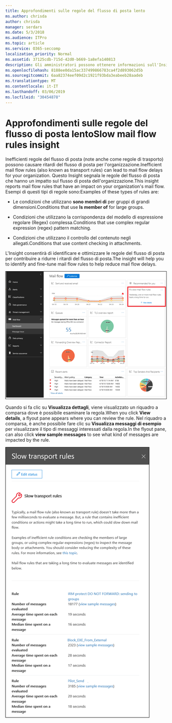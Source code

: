 ```yaml
---
title: Approfondimenti sulle regole del flusso di posta lento
ms.author: chrisda
author: chrisda
manager: serdars
ms.date: 5/3/2018
ms.audience: ITPro
ms.topic: article
ms.service: O365-seccomp
localization_priority: Normal
ms.assetid: 37125cdb-715d-42d0-b669-1a8efa140813
description: Gli amministratori possono ottenere informazioni sull'Insight delle regole del flusso di posta lenta nel dashboard del flusso di posta in Office 365 Security & Compliance Center.
ms.openlocfilehash: 8188ee0da15ac337499866783ca4f2d893062d5b
ms.sourcegitcommit: 6aa82374eef09d2c1921f93bda3eabeeb28aadeb
ms.translationtype: MT
ms.contentlocale: it-IT
ms.lasthandoff: 03/06/2019
ms.locfileid: "30454878"
---
```

# <a name="slow-mail-flow-rules-insight"></a><span data-ttu-id="924ac-103">Approfondimenti sulle regole del flusso di posta lento</span><span class="sxs-lookup"><span data-stu-id="924ac-103">Slow mail flow rules insight</span></span>

<span data-ttu-id="924ac-104">Inefficienti regole del flusso di posta (note anche come regole di trasporto) possono causare ritardi del flusso di posta per l'organizzazione.</span><span class="sxs-lookup"><span data-stu-id="924ac-104">Inefficient mail flow rules (also known as transport rules) can lead to mail flow delays for your organization.</span></span> <span data-ttu-id="924ac-105">Questo Insight segnala le regole del flusso di posta che hanno un impatto sul flusso di posta dell'organizzazione.</span><span class="sxs-lookup"><span data-stu-id="924ac-105">This insight reports mail flow rules that have an impact on your organization's mail flow.</span></span> <span data-ttu-id="924ac-106">Esempi di questi tipi di regole sono:</span><span class="sxs-lookup"><span data-stu-id="924ac-106">Examples of these types of rules are:</span></span>

- <span data-ttu-id="924ac-107">Le condizioni che utilizzano **sono membri di** per gruppi di grandi dimensioni.</span><span class="sxs-lookup"><span data-stu-id="924ac-107">Conditions that use **Is member of** for large groups.</span></span>

- <span data-ttu-id="924ac-108">Condizioni che utilizzano la corrispondenza del modello di espressione regolare (Regex) complessa.</span><span class="sxs-lookup"><span data-stu-id="924ac-108">Conditions that use complex regular expression (regex) pattern matching.</span></span>

- <span data-ttu-id="924ac-109">Condizioni che utilizzano il controllo del contenuto negli allegati.</span><span class="sxs-lookup"><span data-stu-id="924ac-109">Conditions that use content checking in attachments.</span></span>

<span data-ttu-id="924ac-110">L'Insight consentirà di identificare e ottimizzare le regole del flusso di posta per contribuire a ridurre i ritardi del flusso di posta.</span><span class="sxs-lookup"><span data-stu-id="924ac-110">The insight will help you to identify and fine-tune mail flow rules to help reduce mail flow delays.</span></span>

![Una panoramica delle regole del flusso di posta lenta nel dashboard del flusso di posta nel centro conformità di Office 365 Security &](media/1dd90faa-f065-4b10-8b47-d35dc127fc26.png)

<span data-ttu-id="924ac-112">Quando si fa clic su **Visualizza dettagli**, viene visualizzato un riquadro a comparsa dove è possibile esaminare la regola.</span><span class="sxs-lookup"><span data-stu-id="924ac-112">When you click **View details**, a flyout pane appears where you can review the rule.</span></span> <span data-ttu-id="924ac-113">Nel riquadro a comparsa, è anche possibile fare clic su **Visualizza messaggi di esempio** per visualizzare il tipo di messaggi interessati dalla regola.</span><span class="sxs-lookup"><span data-stu-id="924ac-113">In the flyout pane, can also click **view sample messages** to see what kind of messages are impacted by the rule.</span></span>

![Riquadro a comparsa dopo aver fatto clic su Visualizza dettagli in una panoramica delle regole del flusso di posta lenta nel dashboard del flusso di posta](media/2cbd43b7-1f21-4338-a70c-7b50de5c69cd.png)
